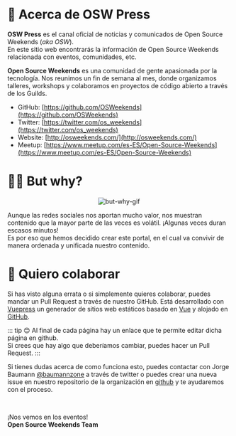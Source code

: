 # 🤔 Acerca de OSW Press

**OSW Press** es el canal oficial de noticias y comunicados de Open Source Weekends (_aka OSW_).  
En este sitio web encontrarás la información de Open Source Weekends relacionada con eventos, comunidades, etc. 

**Open Source Weekends** es una comunidad de gente apasionada por la tecnología.
Nos reunimos un fin de semana al mes, donde organizamos talleres, workshops y colaboramos en proyectos de código abierto a través de los Guilds.

- GitHub: [https://github.com/OSWeekends](https://github.com/OSWeekends)
- Twitter: [https://twitter.com/os_weekends](https://twitter.com/os_weekends)
- Website: [http://osweekends.com/](http://osweekends.com/)
- Meetup: [https://www.meetup.com/es-ES/Open-Source-Weekends](https://www.meetup.com/es-ES/Open-Source-Weekends)

# 🤷‍♂️ But why?

<div style="text-align:center; margin-top: 20px;">
    <img src="/assets/img/but-why.gif" alt="but-why-gif">
</div>

Aunque las redes sociales nos aportan mucho valor, nos muestran contenido que la mayor parte de las veces es volátil. 
¡Algunas veces duran escasos minutos!  
Es por eso que hemos decidido crear este portal, en el cual va convivir de manera ordenada y unificada nuestro contenido. 

# 🐛 Quiero colaborar

Si has visto alguna errata o si simplemente quieres colaborar, puedes mandar un Pull Request a través de nuestro GitHub.
Está desarrollado con [Vuepress](https://vuepress.vuejs.org/) un generador de sitios web estáticos basado en [Vue](https://vuejs.org/)
y alojado en [GitHub](https://github.com/OSWeekends/press.osweekends.com).

::: tip 😊
Al final de cada página hay un enlace que te permite editar dicha página en github.  
Si crees que hay algo que deberíamos cambiar, puedes hacer un Pull Request.
:::

Si tienes dudas acerca de como funciona esto, puedes contactar con Jorge Baumann [@baumannzone](https://twitter.com/baumannzone) a través de twitter
o puedes crear una nueva issue en nuestro repositorio de la organización en [github](https://github.com/OSWeekends/press.osweekends.com/issues/new/choose) y 
te ayudaremos con el proceso.

<br>

¡Nos vemos en los eventos!  
**Open Source Weekends Team**

